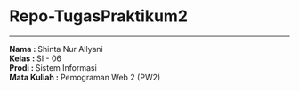# Repo-TugasPraktikum2
<hr />

<b>Nama : </b>Shinta Nur Allyani <br />
<b>Kelas : </b>SI - 06<br />
<b>Prodi : </b>Sistem Informasi <br />
<b>Mata Kuliah : </b>Pemograman Web 2 (PW2) <br />
